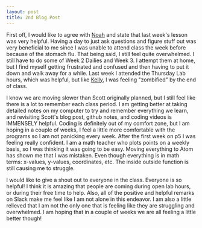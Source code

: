 ```yaml
---
layout: post
title: 2nd Blog Post
---
```

First off, I would like to agree with [Noah](http://noahmcmlln.github.io/blog/2016-02-03/code-and-anger.html) and state that last week's lesson was very helpful.  Having a day to just ask questions and figure stuff out was very beneficial to me since I was unable to attend class the week before because of the stomach flu.  That being said, I still feel quite overwhelmed.  I still have to do some of Week 2 Dailies and Week 3.  I attempt them at home, but I find myself getting frustrated and confused and then having to put it down and walk away for a while.  Last week I attended the Thursday Lab hours, which was helpful, but like [Kelly](http://kellypolasek.github.io/blog/2016-02-03/Coding-Blog.html), I was feeling "zombified" by the end of class. 

I know we are moving slower than Scott originally planned, but I still feel like there is a lot to remember each class period.  I am getting better at taking detailed notes on my computer to try and remember everything we learn, and revisiting Scott's blog post, github notes, and coding videos is IMMENSELY helpful.  Coding is definitely out of my comfort zone, but I am hoping in a couple of weeks, I feel a little more comfortable with the programs so I am not panicking every week.  After the first week on p5 I was feeling really confident.  I am a math teacher who plots points on a weekly basis, so I was thinking it was going to be easy.  Moving everything to Atom has shown me that I was mistaken.  Even though everything is in math terms: x-values, y-values, coordinates, etc.  The inside outside function is still causing me to struggle.    

I would like to give a shout out to everyone in the class.  Everyone is so helpful! I think it is amazing that people are coming during open lab hours, or during their free time to help.  Also, all of the positive and helpful remarks on Slack make me feel like I am not alone in this endeavor.  I am also a little relieved that I am not the only one that is feeling like they are struggling and overwhelmed.  I am hoping that in a couple of weeks we are all feeling a little better though!
